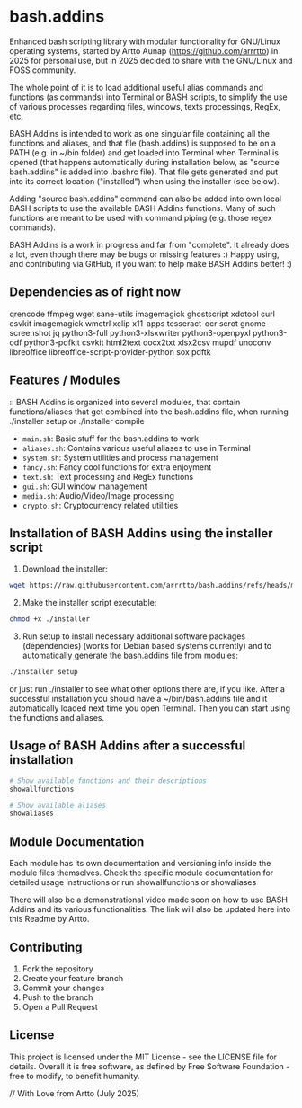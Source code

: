 # bash.addins

Enhanced bash scripting library with modular functionality for GNU/Linux operating systems, started by Artto Aunap (https://github.com/arrrtto) in 2025 for personal use, but in 2025 decided to share with the GNU/Linux and FOSS community.

The whole point of it is to load additional useful alias commands and functions (as commands) into Terminal or BASH scripts, to simplify the use of various processes regarding files, windows, texts processings, RegEx, etc.

BASH Addins is intended to work as one singular file containing all the functions and aliases, and that file (bash.addins) is supposed to be on a PATH (e.g. in ~/bin folder) and get loaded into Terminal when Terminal is opened (that happens automatically during installation below, as "source bash.addins" is added into .bashrc file). That file gets generated and put into its correct location ("installed") when using the installer (see below).

Adding "source bash.addins" command can also be added into own local BASH scripts to use the available BASH Addins functions. Many of such functions are meant to be used with command piping (e.g. those regex commands).


BASH Addins is a work in progress and far from "complete". It already does a lot, even though there may be bugs or missing features :)
Happy using, and contributing via GitHub, if you want to help make BASH Addins better! :)


## Dependencies as of right now
qrencode ffmpeg wget sane-utils imagemagick ghostscript xdotool curl csvkit imagemagick wmctrl xclip x11-apps tesseract-ocr scrot gnome-screenshot jq python3-full python3-xlsxwriter python3-openpyxl python3-odf python3-pdfkit csvkit html2text docx2txt xlsx2csv mupdf unoconv libreoffice libreoffice-script-provider-python sox pdftk


## Features / Modules
:: BASH Addins is organized into several modules, that contain functions/aliases that get combined into the bash.addins file, when running ./installer setup or ./installer compile

- `main.sh`: Basic stuff for the bash.addins to work
- `aliases.sh`: Contains various useful aliases to use in Terminal
- `system.sh`: System utilities and process management
- `fancy.sh`: Fancy cool functions for extra enjoyment
- `text.sh`: Text processing and RegEx functions
- `gui.sh`: GUI window management
- `media.sh`: Audio/Video/Image processing
- `crypto.sh`: Cryptocurrency related utilities


## Installation of BASH Addins using the installer script

1. Download the installer:
```bash
wget https://raw.githubusercontent.com/arrrtto/bash.addins/refs/heads/main/installer
```

2. Make the installer script executable:
```bash
chmod +x ./installer
```

3. Run setup to install necessary additional software packages (dependencies) (works for Debian based systems currently) and to automatically generate the bash.addins file from modules:
```bash
./installer setup
```

or just run ./installer to see what other options there are, if you like. After a successful installation you should have a ~/bin/bash.addins file and it automatically loaded next time you open Terminal. Then you can start using the functions and aliases. 


## Usage of BASH Addins after a successful installation

```bash
# Show available functions and their descriptions
showallfunctions

# Show available aliases
showaliases
```

## Module Documentation

Each module has its own documentation and versioning info inside the module files themselves. Check the specific module documentation for detailed usage instructions or run showallfunctions or showaliases

There will also be a demonstrational video made soon on how to use BASH Addins and its various functionalities. The link will also be updated here into this Readme by Artto.

## Contributing

1. Fork the repository
2. Create your feature branch
3. Commit your changes
4. Push to the branch
5. Open a Pull Request

## License

This project is licensed under the MIT License - see the LICENSE file for details. Overall it is free software, as defined by Free Software Foundation - free to modify, to benefit humanity.


// With Love from Artto (July 2025)
